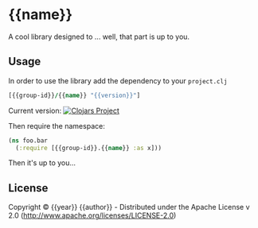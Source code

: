 # {{name}}

A cool library designed to ... well, that part is up to you.

## Usage

In order to use the library add the dependency to your `project.clj`

``` clojure
[{{group-id}}/{{name}} "{{version}}"]
```

Current version: [![Clojars Project](https://img.shields.io/clojars/v/{{group-id}}/{{name}}.svg)](https://clojars.org/{{group-id}}/{{name}})


Then require the namespace:

``` clojure
(ns foo.bar
  (:require [{{group-id}}.{{name}} :as x]))
```

Then it's up to you...

## License

Copyright © {{year}} {{author}} - Distributed under the Apache License v 2.0 (http://www.apache.org/licenses/LICENSE-2.0)
